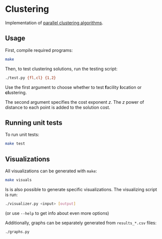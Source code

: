 # Clustering
Implementation of [parallel clustering algorithms](https://arxiv.org/pdf/2307.07848).

## Usage
First, compile required programs:

```bash
make
```

Then, to test clustering solutions, run the testing script: 
```bash
./test.py {fl,cl} {1,2}
```
Use the first argument to choose whether to test **f**acility **l**ocation or **cl**ustering.

The second argument specifies the cost exponent $z$.
The $z$ power of distance to each point is added to the solution cost.

## Running unit tests
To run unit tests:
```bash
make test
```

## Visualizations

All visualizations can be generated with `make`:
```bash
make visuals
```

Is is also possible to generate specific visualizations. The visualizing script is run:
```bash
./visualizer.py <input> [output]
```
(or use `--help` to get info about even more options)

Additionally, graphs can be separately generated from `results_*.csv` files:
```bash
./graphs.py
```
